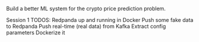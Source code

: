 Build a better ML system for the crypto price prediction problem.

Session 1 TODOS:
 Redpanda up and running in Docker
 Push some fake data to Redpanda
 Push real-time (real data) from Kafka
 Extract config parameters
 Dockerize it